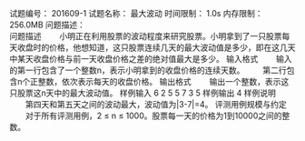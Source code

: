 试题编号：	201609-1
试题名称：	最大波动
时间限制：	1.0s
内存限制：	256.0MB
问题描述：	
问题描述
　　小明正在利用股票的波动程度来研究股票。小明拿到了一只股票每天收盘时的价格，他想知道，这只股票连续几天的最大波动值是多少，即在这几天中某天收盘价格与前一天收盘价格之差的绝对值最大是多少。
输入格式
　　输入的第一行包含了一个整数n，表示小明拿到的收盘价格的连续天数。
　　第二行包含n个正整数，依次表示每天的收盘价格。
输出格式
　　输出一个整数，表示这只股票这n天中的最大波动值。
样例输入
6
2 5 5 7 3 5
样例输出
4
样例说明
　　第四天和第五天之间的波动最大，波动值为|3-7|=4。
评测用例规模与约定
　　对于所有评测用例，2 ≤ n ≤ 1000。股票每一天的价格为1到10000之间的整数。
